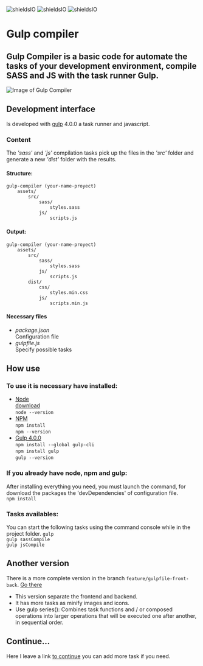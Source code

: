 ![shieldsIO](https://img.shields.io/github/issues/beatrizsmerino/gulp-compiler)
![shieldsIO](https://img.shields.io/github/forks/beatrizsmerino/gulp-compiler)
![shieldsIO](https://img.shields.io/github/stars/beatrizsmerino/gulp-compiler)




# Gulp compiler


## Gulp Compiler is a basic code for automate the tasks of your development environment, compile SASS and JS with the task runner Gulp.

![Image of Gulp Compiler](https://github.com/beatrizsmerino/gulp-compiler/blob/feature/documentation/documentation/images/gulp-logo-gulpfile-front-back.png)


## Development interface
Is developed with [gulp](https://gulpjs.com/) 4.0.0 a task runner and javascript.

### Content
The *'sass'* and *'js'* compilation tasks pick up the files in the *'src'* folder and generate a new *'dist'* folder with the results.  

#### Structure:
```
gulp-compiler (your-name-proyect)
    assets/
        src/
            sass/  
                styles.sass
            js/
                scripts.js
```

#### Output:
```
gulp-compiler (your-name-proyect)
    assets/
        src/
            sass/  
                styles.sass
            js/
                scripts.js
        dist/
            css/
                styles.min.css
            js/
                scripts.min.js
```

#### Necessary files
- *package.json*  
Configuration file
- *gulpfile.js*  
Specify possible tasks


## How use
### To use it is necessary have installed:
- [Node](https://nodejs.org/es/)  
[download](https://nodejs.org/es/)  
`node --version`
- [NPM](https://docs.npmjs.com/)  
`npm install`  
`npm --version`
- [Gulp 4.0.0](https://gulpjs.com/)  
`npm install --global gulp-cli`  
`npm install gulp`  
`gulp --version`


### If you already have node, npm and gulp:
After installing everything you need, you must launch the command, for download the packages the 'devDependencies' of configuration file.  
`npm install`


### Tasks availables:
You can start the following tasks using the command console while in the project folder.
`gulp`  
`gulp sassCompile`  
`gulp jsCompile`


## Another version
There is a more complete version in the branch `feature/gulpfile-front-back`. [Go there](https://github.com/beatrizsmerino/gulp-compiler/tree/feature/gulpfile-front-back)

- This version separate the frontend and backend.
- It has more tasks as minify images and icons.  
- Use gulp series(): Combines task functions and / or composed operations into larger operations that will be executed one after another, in sequential order.  


## Continue...
Here I leave a link [to continue](https://gulpjs.com/docs/en/getting-started/quick-start) you can add more task if you need. 